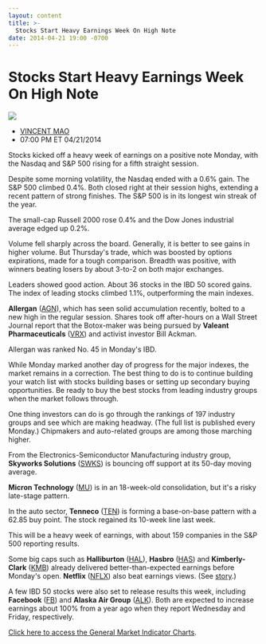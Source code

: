 ```yaml
---
layout: content
title: >-
  Stocks Start Heavy Earnings Week On High Note
date: 2014-04-21 19:00 -0700
---
```



Stocks Start Heavy Earnings Week On High Note
==============================================


![](https://www.investors.com/wp-content/uploads/ibd-migrated-images/MPv_140422_635336918321551222.png)

* [VINCENT MAO](https://www.investors.com/author/maov/ "Posts by VINCENT MAO")
* 07:00 PM ET 04/21/2014




Stocks kicked off a heavy week of earnings on a positive note Monday, with the Nasdaq and S&P 500 rising for a fifth straight session.

  

Despite some morning volatility, the Nasdaq ended with a 0.6% gain. The S&P 500 climbed 0.4%. Both closed right at their session highs, extending a recent pattern of strong finishes. The S&P 500 is in its longest win streak of the year.

  

The small-cap Russell 2000 rose 0.4% and the Dow Jones industrial average edged up 0.2%.

  

Volume fell sharply across the board. Generally, it is better to see gains in higher volume. But Thursday's trade, which was boosted by options expirations, made for a tough comparison. Breadth was positive, with winners beating losers by about 3-to-2 on both major exchanges.

  

Leaders showed good action. About 36 stocks in the IBD 50 scored gains. The index of leading stocks climbed 1.1%, outperforming the main indexes.

  

**Allergan** ([AGN](https://research.investors.com/quote.aspx?symbol=AGN)), which has seen solid accumulation recently, bolted to a new high in the regular session. Shares took off after-hours on a Wall Street Journal report that the Botox-maker was being pursued by **Valeant Pharmaceuticals** ([VRX](https://research.investors.com/quote.aspx?symbol=VRX)) and activist investor Bill Ackman.

  

Allergan was ranked No. 45 in Monday's IBD. 

  

While Monday marked another day of progress for the major indexes, the market remains in a correction. The best thing to do is to continue building your watch list with stocks building bases or setting up secondary buying opportunities. Be ready to buy the best stocks from leading industry groups when the market follows through.

  

One thing investors can do is go through the rankings of 197 industry groups and see which are making headway. (The full list is published every Monday.) Chipmakers and auto-related groups are among those marching higher.

  

From the Electronics-Semiconductor Manufacturing industry group, **Skyworks Solutions** ([SWKS](https://research.investors.com/quote.aspx?symbol=SWKS)) is bouncing off support at its 50-day moving average. 

  

**Micron Technology** ([MU](https://research.investors.com/quote.aspx?symbol=MU)) is in an 18-week-old consolidation, but it's a risky late-stage pattern.

  

In the auto sector, **Tenneco** ([TEN](https://research.investors.com/quote.aspx?symbol=TEN)) is forming a base-on-base pattern with a 62.85 buy point. The stock regained its 10-week line last week.

  

This will be a heavy week of earnings, with about 159 companies in the S&P 500 reporting results.

  

Some big caps such as **Halliburton** ([HAL](https://research.investors.com/quote.aspx?symbol=HAL)), **Hasbro** ([HAS](https://research.investors.com/quote.aspx?symbol=HAS)) and **Kimberly-Clark** ([KMB](https://research.investors.com/quote.aspx?symbol=KMB)) already delivered better-than-expected earnings before Monday's open. **Netflix** ([NFLX](https://research.investors.com/quote.aspx?symbol=NFLX)) also beat earnings views. (See [story](http://news.investors.com/technology/042114-697801-nflx-stock-up-on-q1-earnings-subscription-price-increase.htm).)

  

A few IBD 50 stocks were also set to release results this week, including **Facebook** ([FB](https://research.investors.com/quote.aspx?symbol=FB)) and **Alaska Air Group** ([ALK](https://research.investors.com/quote.aspx?symbol=ALK)). Both are expected to increase earnings about 100% from a year ago when they report Wednesday and Friday, respectively.

  

[Click here to access the General Market Indicator Charts](https://www.investors.com/pdf/GMI_042214.pdf).




